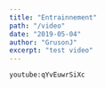 ```yaml
---
title: "Entrainnement"
path: "/video"
date: "2019-05-04"
author: "GrusonJ"
excerpt: "test video"
---
```


`youtube:qYvEuwrSiXc`

